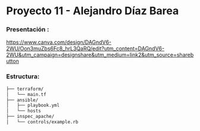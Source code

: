 # Proyecto 11 - Alejandro Díaz Barea

### Presentación : 

https://www.canva.com/design/DAGndV6-2WU/Oon3muZbs6Fc8_hrL3QaRQ/edit?utm_content=DAGndV6-2WU&utm_campaign=designshare&utm_medium=link2&utm_source=sharebutton

### Estructura:

```bash
├── terraform/
│   └── main.tf
├── ansible/
│   ├── playbook.yml
│   └── hosts
├── inspec_apache/
│   └── controls/example.rb
```
